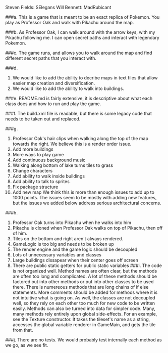 Steven Fields: SElegans
Will Bennett: MadRubicant

###a. 
This is a game that is meant to be an exact replica of Pokemon. You play as Professor Oak and walk with Pikachu around the map.

###b.
As Professor Oak, I can walk around with the arrow keys, with my Pikachu following me. I can open secret paths and interact with legendary Pokemon.  

###c.
The game runs, and allows you to walk around the map and find different secret paths that you interact with.

###d.
1. We would like to add the ability to decribe maps in text files that allow easier map creation and diversification.
2. We would like to add the ability to walk into buildings.

###e. 
README.md is fairly extensive, it is descriptive about what each class does and how to run and play the game. 

###f.
The build.xml file is readable, but there is some legacy code that needs to be taken out and replaced.

###g.
1. Professor Oak's hair clips when walking along the top of the map towards the right. We believe this is a render order issue.
2. Add more buildings
3. More ways to play game
4. Add continuous background music
5. Walking along bottom of lake turns tiles to grass
6. Change characters
7. Add ability to walk inside buildings
8. Add ability to talk to sprites
9. Fix package structure
10. Add new map
We think this is more than enough issues to add up to 1000 points. The issues seem to be mostly with adding new features, but the issues we added below address serious architectural concerns.

###h.
1. Professor Oak turns into Pikachu when he walks into him
2. Pikachu is cloned when Professor Oak walks on top of Pikachu, then off of him.
3. Tiles on the bottom and right aren't always rendered.
4. GameLogic is too big and needs to be broken up
5. The render engine and the game logic should be decoupled
6. Lots of unnecessary variables and classes
7. Large buildings dissapear when their center goes off screen
8. There are public static getters for public static variables
###i. 
The code is not organized well. Method names are often clear, but the methods are often too long and complicated. A lot of these methods should be factored out into other methods or put into other classes to be used there. There is numereous methods that are long chains of if else statements. More comments should be added for methods where it is not intuitive what is going on. As well, the classes are not decoupled well, so they rely on each other too much for new code to be written easily. Methods can also be turned into data for simpler code.
Many, many methods rely entirely upon global side-effects. For an example, see the Texture constructor. It takes the tileset's name as a string, accesses the global variable renderer in GameMain, and gets the tile from that.

###j. 
There are no tests. We would probably test internally each method as we go, as we see fit. 
